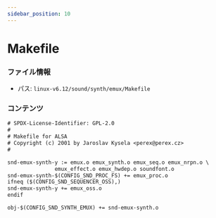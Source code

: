 ```yaml
---
sidebar_position: 10
---
```

# Makefile

### ファイル情報

- パス: `linux-v6.12/sound/synth/emux/Makefile`

### コンテンツ

```txt
# SPDX-License-Identifier: GPL-2.0
#
# Makefile for ALSA
# Copyright (c) 2001 by Jaroslav Kysela <perex@perex.cz>
#

snd-emux-synth-y := emux.o emux_synth.o emux_seq.o emux_nrpn.o \
		       emux_effect.o emux_hwdep.o soundfont.o
snd-emux-synth-$(CONFIG_SND_PROC_FS) += emux_proc.o
ifneq ($(CONFIG_SND_SEQUENCER_OSS),)
snd-emux-synth-y += emux_oss.o
endif

obj-$(CONFIG_SND_SYNTH_EMUX) += snd-emux-synth.o

```
